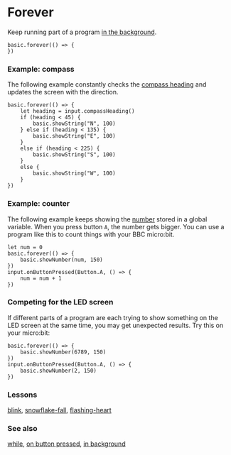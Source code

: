 # Forever

Keep running part of a program 
[in the background](/reference/control/in-background).

```sig
basic.forever(() => {
})
```

### Example: compass

The following example constantly checks the 
[compass heading](/reference/input/compass-heading) 
and updates the screen with the direction.

```blocks
basic.forever(() => {
    let heading = input.compassHeading()
    if (heading < 45) {
        basic.showString("N", 100)
    } else if (heading < 135) {
        basic.showString("E", 100)
    }
    else if (heading < 225) {
        basic.showString("S", 100)
    }
    else {
        basic.showString("W", 100)
    }
})
```

### Example: counter

The following example keeps showing the [number](/reference/types/number) stored in a global variable.
When you press button `A`, the number gets bigger.
You can use a program like this to count things with your BBC micro:bit.

```blocks
let num = 0
basic.forever(() => {
    basic.showNumber(num, 150)
})
input.onButtonPressed(Button.A, () => {
    num = num + 1
})
```

### Competing for the LED screen

If different parts of a program are each trying 
to show something on the LED screen at the same time, 
you may get unexpected results.
Try this on your micro:bit:

```blocks
basic.forever(() => {
    basic.showNumber(6789, 150)
})
input.onButtonPressed(Button.A, () => {
    basic.showNumber(2, 150)
})
```

### Lessons

[blink](/lessons/blink), [snowflake-fall](/lessons/snowflake-fall), [flashing-heart](/lessons/flashing-heart)

### See also

[while](/reference/loops/while), [on button pressed](/reference/input/on-button-pressed), [in background](/reference/control/in-background)

